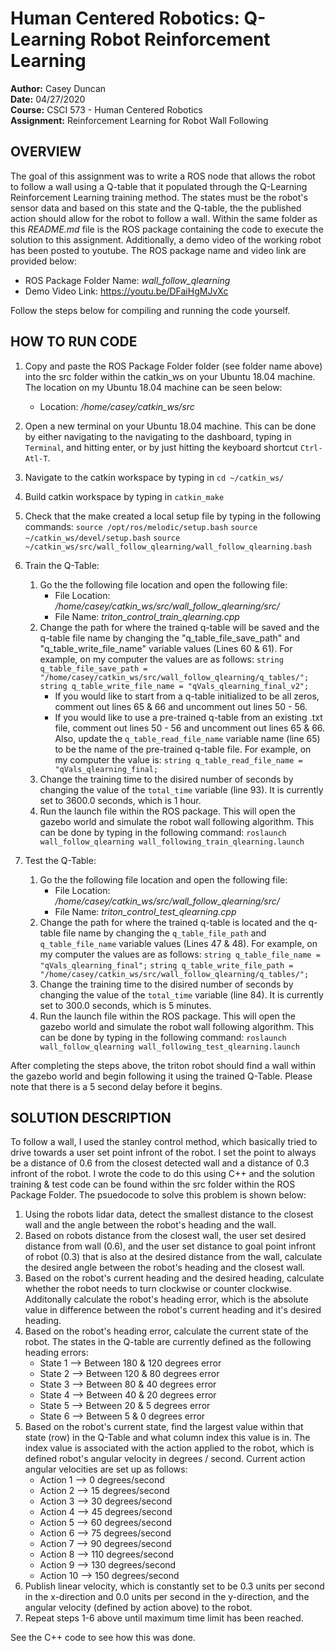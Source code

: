 <h1>Human Centered Robotics: Q-Learning Robot Reinforcement Learning</h1>

**Author:** Casey Duncan <br />
**Date:** 04/27/2020 <br />
**Course:** CSCI 573 - Human Centered Robotics <br />
**Assignment:** Reinforcement Learning for Robot Wall Following <br />

<h2>OVERVIEW</h2>

The goal of this assignment was to write a ROS node that allows the robot to follow a wall using a Q-table that it populated through the Q-Learning Reinforcement Learning training method. The states must be the robot's sensor data and based on this state and the Q-table, the the published action should allow for the robot to follow a wall. Within the same folder as this *README.md* file is the ROS package containing the code to execute the solution to this assignment. Additionally, a demo video of the working robot has been posted to youtube. The ROS package name and video link are provided below:
- ROS Package Folder Name: *wall_follow_qlearning* <br />
- Demo Video Link: https://youtu.be/DFaiHgMJvXc

Follow the steps below for compiling and running the code yourself.


<h2>HOW TO RUN CODE</h2>

1. Copy and paste the ROS Package Folder folder (see folder name above) into the src folder within the catkin_ws on your Ubuntu 18.04 machine. The location on my Ubuntu 18.04 machine can be seen below:
    - Location: */home/casey/catkin_ws/src* <br />

2. Open a new terminal on your Ubuntu 18.04 machine. This can be done by either navigating to the navigating to the dashboard, typing in `Terminal`, and hitting enter, or by just hitting the keyboard shortcut `Ctrl-Atl-T`.

3. Navigate to the catkin workspace by typing in `cd ~/catkin_ws/`

4. Build catkin workspace by typing in `catkin_make`

5. Check that the make created a local setup file by typing in the following commands:
	`source /opt/ros/melodic/setup.bash`
	`source ~/catkin_ws/devel/setup.bash`
	`source ~/catkin_ws/src/wall_follow_qlearning/wall_follow_qlearning.bash`

6. Train the Q-Table:
	1. Go the the following file location and open the following file:
	    - File Location: */home/casey/catkin_ws/src/wall_follow_qlearning/src/* <br />
	    - File Name: *triton_control_train_qlearning.cpp* <br />
	2. Change the path for where the trained q-table will be saved and the q-table file name by changing the "q_table_file_save_path" and "q_table_write_file_name" variable values (Lines 60 & 61). For example, on my computer the values are as follows:
	    `string q_table_file_save_path = "/home/casey/catkin_ws/src/wall_follow_qlearning/q_tables/";`
	    `string q_table_write_file_name = "qVals_qlearning_final_v2";`
	    - If you would like to start from a q-table initialized to be all zeros, comment out lines 65 & 66 and uncomment out lines 50 - 56. 
	    - If you would like to use a pre-trained q-table from an existing .txt file, comment out lines 50 - 56 and uncomment out lines 65 & 66. Also, update the `q_table_read_file_name` variable name (line 65) to be the name of the pre-trained q-table file. For example, on my computer the value is:
			`string q_table_read_file_name = "qVals_qlearning_final;`
	3. Change the training time to the disired number of seconds by changing the value of the `total_time` variable (line 93). It is currently set to 3600.0 seconds, which is 1 hour.
	4. Run the launch file within the ROS package. This will open the gazebo world and simulate the robot wall following algorithm. This can be done by typing in the following command:
		`roslaunch wall_follow_qlearning wall_following_train_qlearning.launch`

7. Test the Q-Table:
	1. Go the the following file location and open the following file:
	    - File Location: */home/casey/catkin_ws/src/wall_follow_qlearning/src/* <br />
	    - File Name: *triton_control_test_qlearning.cpp* <br />
	2. Change the path for where the trained q-table is located and the q-table file name by changing the `q_table_file_path` and `q_table_file_name` variable values (Lines 47 & 48). For example, on my computer the values are as follows:
	    `string q_table_file_name = "qVals_qlearning_final";`
	    `string q_table_write_file_path = "/home/casey/catkin_ws/src/wall_follow_qlearning/q_tables/";`
	3. Change the training time to the disired number of seconds by changing the value of the `total_time` variable (line 84). It is currently set to 300.0 seconds, which is 5 minutes.
	4. Run the launch file within the ROS package. This will open the gazebo world and simulate the robot wall following algorithm. This can be done by typing in the following command:
		`roslaunch wall_follow_qlearning wall_following_test_qlearning.launch`

After completing the steps above, the triton robot should find a wall within the gazebo world and begin following it using the trained Q-Table. Please note that there is a 5 second delay before it begins.


<h2>SOLUTION DESCRIPTION</h2>

To follow a wall, I used the stanley control method, which basically tried to drive towards a user set point infront of the robot. I set the point to always be a distance of 0.6 from the closest detected wall and a distance of 0.3 infront of the robot. I wrote the code to do this using C++ and the solution training & test code can be found within the src folder within the ROS Package Folder. The psuedocode to solve this problem is shown below:

1. Using the robots lidar data, detect the smallest distance to the closest wall and the angle between the robot's heading and the wall.
2. Based on robots distance from the closest wall, the user set desired distance from wall (0.6), and the user set distance to goal point infront of robot (0.3) that is also at the desired distance from the wall, calculate the desired angle between the robot's heading and the closest wall.
3. Based on the robot's current heading and the desired heading, calculate whether the robot needs to turn clockwise or counter clockwise. Additonally calculate the robot's heading error, which is the absolute value in difference between the robot's current heading and it's desired heading.
4. Based on the robot's heading error, calculate the current state of the robot. The states in the Q-table are currently defined as the following heading errors:
	- State 1 --> Between 180 & 120 degrees error
	- State 2 --> Between 120 &  80 degrees error
	- State 3 --> Between  80 &  40 degrees error
	- State 4 --> Between  40 &  20 degrees error
	- State 5 --> Between  20 &   5 degrees error
	- State 6 --> Between   5 &   0 degrees error
5. Based on the robot's current state, find the largest value within that state (row) in the Q-Table and what column index this value is in. The index value is associated with the action applied to the robot, which is defined robot's angular velocity in degrees / second. Current action angular velocities are set up as follows:
	- Action  1 -->   0 degrees/second
	- Action  2 -->  15 degrees/second
	- Action  3 -->  30 degrees/second
	- Action  4 -->  45 degrees/second
	- Action  5 -->  60 degrees/second
	- Action  6 -->  75 degrees/second
	- Action  7 -->  90 degrees/second
	- Action  8 --> 110 degrees/second
	- Action  9 --> 130 degrees/second
	- Action 10 --> 150 degrees/second
6. Publish linear velocity, which is constantly set to be 0.3 units per second in the x-direction and 0.0 units per second in the y-direction, and the angular velocity (defined by action above) to the robot.
7. Repeat steps 1-6 above until maximum time limit has been reached.

See the C++ code to see how this was done. 



